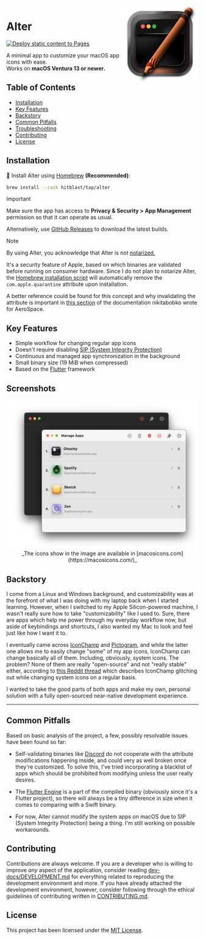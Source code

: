 <img src="macos/Runner/Assets.xcassets/AppIcon.appiconset/icon_512x512@2x.png" width="40%" height="40%" align="right" alt="Alter Icon">

# Alter

[![Deploy static content to Pages](https://github.com/hitblast/Alter/actions/workflows/static.yml/badge.svg)](https://github.com/hitblast/Alter/actions/workflows/static.yml)

A minimal app to customize your macOS app icons with ease. <br>
Works on **macOS Ventura 13 or newer.**

## Table of Contents

- [Installation](#installation)
- [Key Features](#key-features)
- [Backstory](#backstory)
- [Common Pitfalls](#common-pitfalls)
- [Troubleshooting](#troubleshooting)
- [Contributing](#contributing)
- [License](#license)

## Installation

🍺 Install Alter using [Homebrew](https://brew.sh/) **(Recommended)**:

```bash
brew install --cask hitblast/tap/alter
```

> [!IMPORTANT]
> Make sure the app has access to **Privacy & Security > App Management** permission so that it can operate as usual.

Alternatively, use [GitHub Releases](https://github.com/hitblast/alter/releases) to download the latest builds.

> [!NOTE]
> By using Alter, you acknowledge that Alter is not [notarized.](https://developer.apple.com/documentation/security/notarizing_macos_software_before_distribution)
>
> It's a security feature of Apple, based on which binaries are validated before running on consumer hardware. Since I do not plan to notarize Alter, the [Homebrew installation script]() will automatically remove the `com.apple.quarantine` attribute upon installation.
>
> A better reference could be found for this concept and why invalidating the attribute is important in [this section](https://developer.apple.com/documentation/security/notarizing_macos_software_before_distribution) of the documentation nikitabobko wrote for AeroSpace.

## Key Features

- Simple workflow for changing regular app icons
- Doesn't require disabling [SIP (System Integrity Protection)]()
- Continuous and managed app synchronization in the background
- Small binary size (19 MiB when compressed)
- Based on the [Flutter](https://flutter.dev/) framework

## Screenshots

<div align="center">
    <img src="assets/app_screenshot.png" width="600" alt="Alter App Screenshot">
    _The icons show in the image are available in [macosicons.com](https://macosicons.com/)_
</div>

## Backstory
I come from a Linux and Windows background, and customizability was at the forefront of what
I was doing with my laptop back when I started learning. However, when I
switched to my Apple Silicon-powered machine, I wasn't really sure how to take
"customizability" like I used to. Sure, there are apps which help me power through my everyday
workflow now, but aside of keybindings and shortcuts, I also wanted my Mac to
look and feel just like how I want it to.

I eventually came across
[IconChamp](https://www.macenhance.com/iconchamp.html)
and [Pictogram](https://pictogramapp.com/), and while the latter one allows me
to easily change "some" of my app icons, IconChamp can change basically all of
them. Including, obviously, system icons. The problem? None of them are really
"open-source" and not "really stable" either, according to [this Reddit
thread](https://www.reddit.com/r/macapps/comments/1dm1uad/has_iconchamp_been_abandoned/)
which describes IconChamp glitching out while changing system icons on a regular
basis.

I wanted to take the good parts of both apps and make my own, personal solution
with a fully open-sourced near-native development experience.

---

## Common Pitfalls

Based on basic analysis of the project, a few, possibly resolvable issues have been found so far:

- Self-validating binaries like [Discord](https://discord.com/) do not cooperate with the attribute
modifications happening inside, and could very as well broken once they're
customized. To solve this, I've tried incorporating a blacklist of
apps which should be prohibited from modifying unless the user really desires.

- The [Flutter Engine](https://github.com/flutter/engine) is a part of the
compiled binary (obviously since it's a Flutter project), so there will always be a tiny difference in size when it comes to comparing with a Swift binary.

- For now, Alter cannot modify the system apps on macOS due to SIP (System Integrity Protection) being a thing. I'm still working on possible workarounds.

## Contributing

Contributions are always welcome. If you are a developer who is willing to improve *any* aspect of the application,
consider reading [dev-docs/DEVELOPMENT.md](/dev-docs/DEVELOPMENT.md) for everything related to
reproducing the development environment and more. If you have already attached the development environment, however,
consider following through the ethical guidelines of contributing written in [CONTRIBUTING.md](/CONTRIBUTING.md).

## License

This project has been licensed under the [MIT License](./LICENSE).

